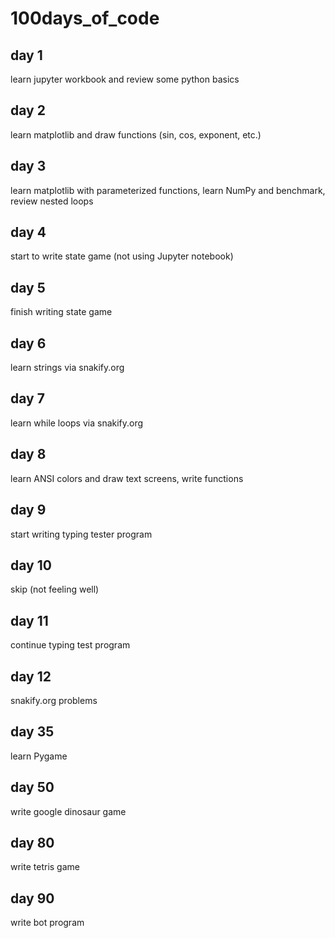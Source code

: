 # 100days_of_code

## day 1
learn jupyter workbook and review some python basics

## day 2
learn matplotlib and draw functions (sin, cos, exponent, etc.)

## day 3
learn matplotlib with parameterized functions, learn NumPy and benchmark, review nested loops

## day 4
start to write state game (not using Jupyter notebook)

## day 5
finish writing state game

## day 6
learn strings via snakify.org

## day 7
learn while loops via snakify.org

## day 8
learn ANSI colors and draw text screens, write functions

## day 9
start writing typing tester program

## day 10
skip (not feeling well)

## day 11
continue typing test program

## day 12
snakify.org problems

## day 35
learn Pygame

## day 50
write google dinosaur game

## day 80
write tetris game

## day 90
write bot program

